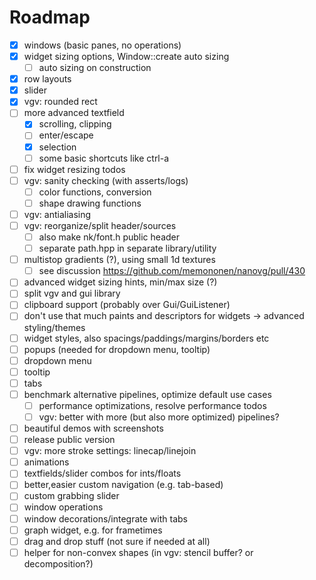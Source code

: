 # Roadmap

- [x] windows (basic panes, no operations)
- [x] widget sizing options, Window::create auto sizing
  - [ ] auto sizing on construction
- [x] row layouts
- [x] slider
- [x] vgv: rounded rect
- [ ] more advanced textfield
  - [x] scrolling, clipping
  - [ ] enter/escape
  - [x] selection
  - [ ] some basic shortcuts like ctrl-a
- [ ] fix widget resizing todos
- [ ] vgv: sanity checking (with asserts/logs)
  - [ ] color functions, conversion
  - [ ] shape drawing functions
- [ ] vgv: antialiasing
- [ ] vgv: reorganize/split header/sources
  - [ ] also make nk/font.h public header
  - [ ] separate path.hpp in separate library/utility
- [ ] multistop gradients (?), using small 1d textures
  - [ ] see discussion https://github.com/memononen/nanovg/pull/430
- [ ] advanced widget sizing hints, min/max size (?)
- [ ] split vgv and gui library
- [ ] clipboard support (probably over Gui/GuiListener)
- [ ] don't use that much paints and descriptors for widgets
  -> advanced styling/themes
- [ ] widget styles, also spacings/paddings/margins/borders etc
- [ ] popups (needed for dropdown menu, tooltip)
- [ ] dropdown menu
- [ ] tooltip
- [ ] tabs
- [ ] benchmark alternative pipelines, optimize default use cases
  - [ ] performance optimizations, resolve performance todos
  - [ ] vgv: better with more (but also more optimized) pipelines?
- [ ] beautiful demos with screenshots
- [ ] release public version
- [ ] vgv: more stroke settings: linecap/linejoin
- [ ] animations
- [ ] textfields/slider combos for ints/floats
- [ ] better,easier custom navigation (e.g. tab-based)
- [ ] custom grabbing slider
- [ ] window operations
- [ ] window decorations/integrate with tabs
- [ ] graph widget, e.g. for frametimes
- [ ] drag and drop stuff (not sure if needed at all)
- [ ] helper for non-convex shapes (in vgv: stencil buffer? or decomposition?)
